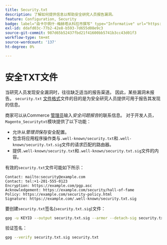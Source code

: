 ```yaml
---
title: Security.txt
description: 了解如何提供信息以帮助安全研究人员报告漏洞。
feature: Configuration, Security
badge: label="由卡尔佩什·梅赫塔从科拉市撰写" type="Informative" url="https://solutionpartners.adobe.com/s/directory/detail/corra" tooltip="卡尔佩什梅赫塔"
exl-id: ddafd03c-77b2-42e8-b593-7d655d08e9c3
source-git-commit: 987d65b52437fbd21f41600bb5741b3cc43d01f3
workflow-type: tm+mt
source-wordcount: '137'
ht-degree: 0%

---
```


# 安全TXT文件

当研究人员发现安全漏洞时，往往缺乏适当的报告渠道。 因此，某些漏洞未报告。 `security.txt` [文件格式](https://datatracker.ietf.org/doc/html/draft-foudil-securitytxt-09)文件的目的是为安全研究人员提供可用于报告其发现的信息。

商家可以从Commerce [管理员](https://experienceleague.adobe.com/zh-hans/docs/commerce-admin/systems/security/security-issue-reporting)输入&#x200B;_安全问题报告_&#x200B;的联系信息。 对于开发人员，`Magento_Securitytxt`模块提供了以下功能：

- 允许从&#x200B;_管理员_&#x200B;保存安全配置。
- 包含将应用程序操作类与`.well-known/security.txt`和`.well-known/security.txt.sig`文件的请求匹配的路由器。
- 提供`.well-known/security.txt`和`.well-known/security.txt.sig`文件的内容。

有效的`security.txt`文件可能如下所示：

```text
Contact: mailto:security@example.com
Contact: tel:+1-201-555-0123
Encryption: https://example.com/pgp.asc
Acknowledgement: https://example.com/security/hall-of-fame
Policy: https://example.com/security-policy.html
Signature: https://example.com/.well-known/security.txt.sig
```

要创建`security.txt`签名(`security.txt.sig`)文件：

```bash
gpg -u KEYID --output security.txt.sig --armor --detach-sig security.txt
```

验证签名：

```bash
gpg --verify security.txt.sig security.txt
```
